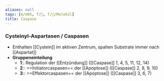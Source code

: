 ```yaml
---
aliases: null
tags: [m/m05, f/🧪, f/🧪/Molekül]
title: Caspase
---
```

### Cysteinyl-Aspartasen / Caspasen
- Enthalten [[Cystein]] im aktiven Zentrum, spalten Substrate immer nach [[Aspartat]]
- **Gruppeneinteilung**
	- **1**:: Regulation der [[Entzündung]] ([[Caspase]] 1, 4, 5, 11, 12, 14)
	- **2**:: ==Initiatorcaspasen== der [[Apoptose]] ([[Caspase]] 2, 8, 9, 10)
	- **3**:: ==Effektorcaspasen== der [[Apoptose]] ([[Caspase]] 3, 6, 7)
